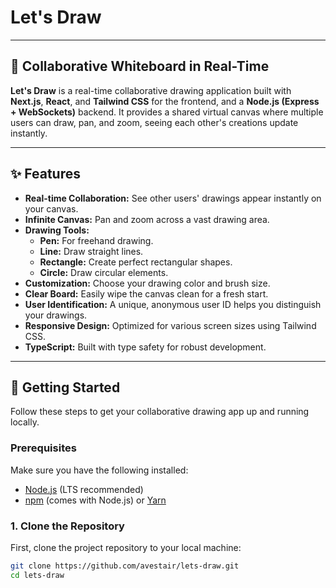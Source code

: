 # Let's Draw

---

## 🎨 Collaborative Whiteboard in Real-Time

**Let's Draw** is a real-time collaborative drawing application built with **Next.js**, **React**, and **Tailwind CSS** for the frontend, and a **Node.js (Express + WebSockets)** backend. It provides a shared virtual canvas where multiple users can draw, pan, and zoom, seeing each other's creations update instantly.

---

## ✨ Features

* **Real-time Collaboration:** See other users' drawings appear instantly on your canvas.
* **Infinite Canvas:** Pan and zoom across a vast drawing area.
* **Drawing Tools:**
    * **Pen:** For freehand drawing.
    * **Line:** Draw straight lines.
    * **Rectangle:** Create perfect rectangular shapes.
    * **Circle:** Draw circular elements.
* **Customization:** Choose your drawing color and brush size.
* **Clear Board:** Easily wipe the canvas clean for a fresh start.
* **User Identification:** A unique, anonymous user ID helps you distinguish your drawings.
* **Responsive Design:** Optimized for various screen sizes using Tailwind CSS.
* **TypeScript:** Built with type safety for robust development.

---

## 🚀 Getting Started

Follow these steps to get your collaborative drawing app up and running locally.

### Prerequisites

Make sure you have the following installed:

* [Node.js](https://nodejs.org/en/) (LTS recommended)
* [npm](https://www.npmjs.com/) (comes with Node.js) or [Yarn](https://yarnpkg.com/)

### 1. Clone the Repository

First, clone the project repository to your local machine:

```bash
git clone https://github.com/avestair/lets-draw.git
cd lets-draw
